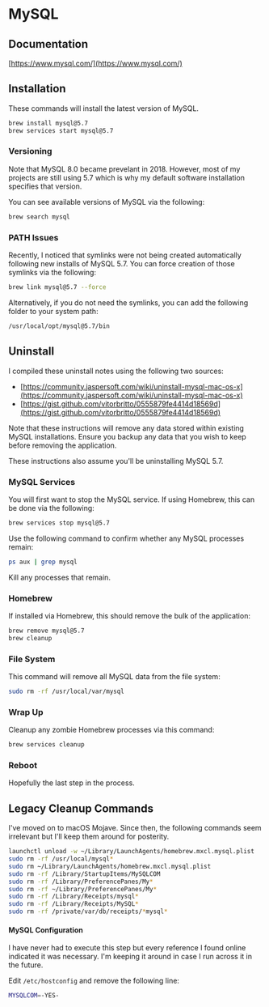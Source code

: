 # MySQL

## Documentation

[https://www.mysql.com/](https://www.mysql.com/)

## Installation

These commands will install the latest version of MySQL.

```bash
brew install mysql@5.7
brew services start mysql@5.7
```

### Versioning

Note that MySQL 8.0 became prevelant in 2018. However, most of my projects are still using 5.7 which is why my default software installation specifies that version.

You can see available versions of MySQL via the following:

```bash
brew search mysql
```

### PATH Issues

Recently, I noticed that symlinks were not being created automatically following new installs of MySQL 5.7. You can force creation of those symlinks via the following:

```bash
brew link mysql@5.7 --force
```

Alternatively, if you do not need the symlinks, you can add the following folder to your system path:

```bash
/usr/local/opt/mysql@5.7/bin
```

## Uninstall

I compiled these uninstall notes using the following two sources:

* [https://community.jaspersoft.com/wiki/uninstall-mysql-mac-os-x](https://community.jaspersoft.com/wiki/uninstall-mysql-mac-os-x)
* [https://gist.github.com/vitorbritto/0555879fe4414d18569d](https://gist.github.com/vitorbritto/0555879fe4414d18569d)

Note that these instructions will remove any data stored within existing MySQL installations. Ensure you backup any data that you wish to keep before removing the application.

These instructions also assume you'll be uninstalling MySQL 5.7.

### MySQL Services

You will first want to stop the MySQL service. If using Homebrew, this can be done via the following:

```bash
brew services stop mysql@5.7
```

Use the following command to confirm whether any MySQL processes remain:

```bash
ps aux | grep mysql
```

Kill any processes that remain.

### Homebrew

If installed via Homebrew, this should remove the bulk of the application:

```bash
brew remove mysql@5.7
brew cleanup
```

### File System

This command will remove all MySQL data from the file system:

```bash
sudo rm -rf /usr/local/var/mysql
```

### Wrap Up

Cleanup any zombie Homebrew processes via this command:

```bash
brew services cleanup
```

### Reboot

Hopefully the last step in the process.

## Legacy Cleanup Commands

I've moved on to macOS Mojave. Since then, the following commands seem irrelevant but I'll keep them around for posterity.

```bash
launchctl unload -w ~/Library/LaunchAgents/homebrew.mxcl.mysql.plist
sudo rm -rf /usr/local/mysql*
sudo rm ~/Library/LaunchAgents/homebrew.mxcl.mysql.plist
sudo rm -rf /Library/StartupItems/MySQLCOM
sudo rm -rf /Library/PreferencePanes/My*
sudo rm -rf ~/Library/PreferencePanes/My*
sudo rm -rf /Library/Receipts/mysql*
sudo rm -rf /Library/Receipts/MySQL*
sudo rm -rf /private/var/db/receipts/*mysql*
```

#### MySQL Configuration

I have never had to execute this step but every reference I found online indicated it was necessary. I'm keeping it around in case I run across it in the future.

Edit `/etc/hostconfig` and remove the following line:

```bash
MYSQLCOM=-YES-
```
